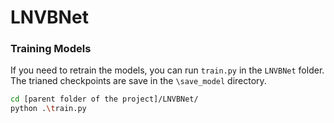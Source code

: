 # LNVBNet

### Training Models
If you need to retrain the models, you can run `train.py` in the `LNVBNet` folder. The trianed checkpoints are save in the `\save_model` directory.
```bash
cd [parent folder of the project]/LNVBNet/
python .\train.py





